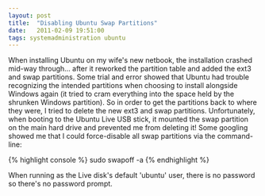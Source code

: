 ```yaml
---
layout: post
title:  "Disabling Ubuntu Swap Partitions"
date:   2011-02-09 19:51:00
tags: systemadministration ubuntu
---
```


When installing Ubuntu on my wife's new netbook, the installation crashed mid-way through... after it reworked the partition table and added the ext3 and swap partitions.  Some trial and error showed that Ubuntu had trouble recognizing the intended partitions when choosing to install alongside Windows again (it tried to cram everything into the space held by the shrunken Windows partition).  So in order to get the partitions back to where they were, I tried to delete the new ext3 and swap partitions.  Unfortunately, when booting to the Ubuntu Live USB stick, it mounted the swap partition on the main hard drive and prevented me from deleting it!  Some googling showed me that I could force-disable all swap partitions via the command-line:

{% highlight console %}
sudo swapoff -a
{% endhighlight %}

When running as the Live disk's default 'ubuntu' user, there is no password so there's no password prompt.
